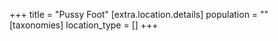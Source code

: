 +++
title = "Pussy Foot"
[extra.location.details]
population = ""
[taxonomies]
location_type = []
+++

